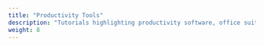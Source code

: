 ```yaml
---
title: "Productivity Tools"
description: "Tutorials highlighting productivity software, office suites, collaboration tools, and other applications available on Debian to enhance productivity and streamline workflow processes for users."
weight: 8
---
```


